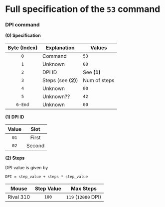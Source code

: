 # Full specification of the `53` command
### DPI command

**(0) Specification**

Byte (Index) | Explanation | Values
:---: | --- | ---
`0` | Command | `53`
`1` | Unknown | `00`
`2` | DPI ID | See **(1)**
`3` | Steps (see **(2)**) | Num of steps
`4` | Unknown | `00`
`5` | Unknown?? | `42`
`6-End` | Unknown | `00`

**(1) DPI ID**

Value | Slot
:---: | :---:
`01` | First
`02` | Second

**(2) Steps**

DPI value is given by
```
DPI = step_value + steps * step_value
```

Mouse | Step Value | Max Steps
--- | :---: | :---:
Rival 310 | `100` | `119` (`12000` DPI)
